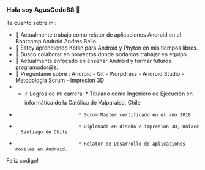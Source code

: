 ### Hola soy AgusCode88 👋

Te cuento sobre mí:

- 🔭 Actualmente trabajo como relator de aplicaciones Android en el Bootcamp Android Andrés Bello.                         
- 🌱 Estoy aprendiendo Kotlin para Android y Phyton en mis tiempos libres.
- 👯 Busco colaborar en proyectos donde podamos trabajar en equipo.
- 🤔 Actualmente enfocado en enseñar Android y formar futuros programador@s.
- 💬 Pregúntame sobre :  Android - Git - Worpdress - Android Studio - Metodología Scrum - Impresión 3D
- - ⚡ Logros de mi carrera: * Titulado como Ingeniero de Ejecución en informática de la Católica de Valparaiso, Chile
-                            * Scrum Master certificado en el año 2018
-                            * Diplomado en diseño e impresión 3D, Uniacc , Santiago de Chile
-                            * Relator de Desarrollo de aplicaciones móviles en Android. 


Feliz codigo!
